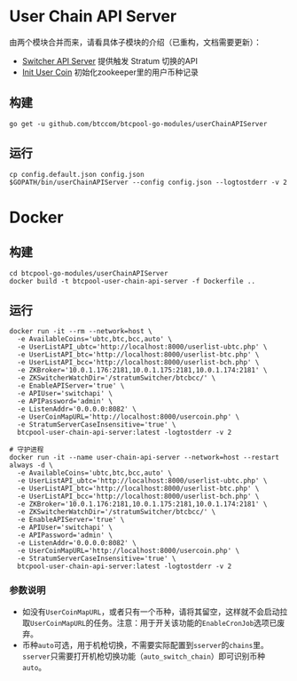 # User Chain API Server
由两个模块合并而来，请看具体子模块的介绍（已重构，文档需要更新）：
* [Switcher API Server](SwitcherAPIServer.md)
  提供触发 Stratum 切换的API
* [Init User Coin](InitUserCoin.md)
  初始化zookeeper里的用户币种记录

## 构建
```
go get -u github.com/btccom/btcpool-go-modules/userChainAPIServer
```

## 运行
```
cp config.default.json config.json
$GOPATH/bin/userChainAPIServer --config config.json --logtostderr -v 2
```

# Docker

## 构建
```
cd btcpool-go-modules/userChainAPIServer
docker build -t btcpool-user-chain-api-server -f Dockerfile ..
```

## 运行
```
docker run -it --rm --network=host \
  -e AvailableCoins='ubtc,btc,bcc,auto' \
  -e UserListAPI_ubtc='http://localhost:8000/userlist-ubtc.php' \
  -e UserListAPI_btc='http://localhost:8000/userlist-btc.php' \
  -e UserListAPI_bcc='http://localhost:8000/userlist-bch.php' \
  -e ZKBroker='10.0.1.176:2181,10.0.1.175:2181,10.0.1.174:2181' \
  -e ZKSwitcherWatchDir='/stratumSwitcher/btcbcc/' \
  -e EnableAPIServer='true' \
  -e APIUser='switchapi' \
  -e APIPassword='admin' \
  -e ListenAddr='0.0.0.0:8082' \
  -e UserCoinMapURL='http://localhost:8000/usercoin.php' \
  -e StratumServerCaseInsensitive='true' \
  btcpool-user-chain-api-server:latest -logtostderr -v 2

# 守护进程
docker run -it --name user-chain-api-server --network=host --restart always -d \
  -e AvailableCoins='ubtc,btc,bcc,auto' \
  -e UserListAPI_ubtc='http://localhost:8000/userlist-ubtc.php' \
  -e UserListAPI_btc='http://localhost:8000/userlist-btc.php' \
  -e UserListAPI_bcc='http://localhost:8000/userlist-bch.php' \
  -e ZKBroker='10.0.1.176:2181,10.0.1.175:2181,10.0.1.174:2181' \
  -e ZKSwitcherWatchDir='/stratumSwitcher/btcbcc/' \
  -e EnableAPIServer='true' \
  -e APIUser='switchapi' \
  -e APIPassword='admin' \
  -e ListenAddr='0.0.0.0:8082' \
  -e UserCoinMapURL='http://localhost:8000/usercoin.php' \
  -e StratumServerCaseInsensitive='true' \
  btcpool-user-chain-api-server:latest -logtostderr -v 2
```

### 参数说明

* 如没有`UserCoinMapURL`，或者只有一个币种，请将其留空，这样就不会启动拉取`UserCoinMapURL`的任务。注意：用于开关该功能的`EnableCronJob`选项已废弃。
* 币种`auto`可选，用于机枪切换，不需要实际配置到`sserver`的`chains`里。`sserver`只需要打开机枪切换功能（`auto_switch_chain`）即可识别币种`auto`。
